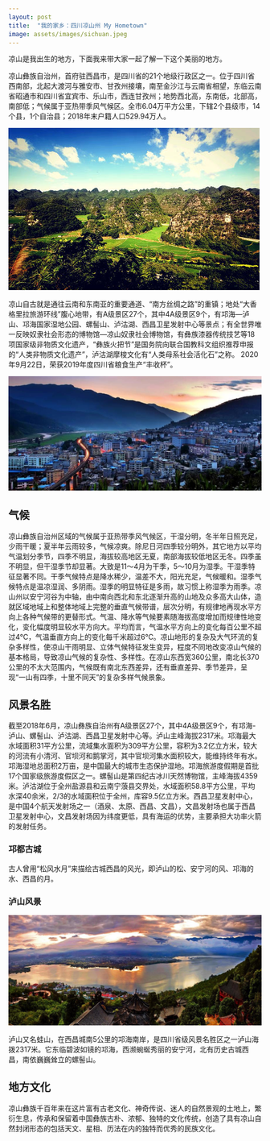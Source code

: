 ```yaml
---
layout: post
title:  "我的家乡：四川凉山州 My Hometown"
image: assets/images/sichuan.jpeg
---
```

凉山是我出生的地方，下面我来带大家一起了解一下这个美丽的地方。

凉山彝族自治州，首府驻西昌市，是四川省的21个地级行政区之一。位于四川省西南部，北起大渡河与雅安市、甘孜州接壤，南至金沙江与云南省相望，东临云南省昭通市和四川省宜宾市、乐山市，西连甘孜州；地势西北高，东南低，北部高，南部低；气候属于亚热带季风气候区。全市6.04万平方公里，下辖2个县级市，14个县，1个自治县；2018年末户籍人口529.94万人。

![ls2.jpg](../assets/images/ls2.jpg)

凉山自古就是通往云南和东南亚的重要通道、“南方丝绸之路”的重镇；地处“大香格里拉旅游环线”腹心地带，有A级景区27个，其中4A级景区9个，有邛海—泸山、邛海国家湿地公园、螺髻山、泸沽湖、西昌卫星发射中心等景点；有全世界唯一反映奴隶社会形态的博物馆—凉山奴隶社会博物馆，有彝族漆器传统技艺等18项国家级非物质文化遗产，“彝族火把节”是国务院向联合国教科文组织推荐申报的“人类非物质文化遗产”，泸沽湖摩梭文化有“人类母系社会活化石”之称。 2020年9月22日，荣获2019年度四川省粮食生产“丰收杯”。

![ls1.png](../assets/images/ls1.png)

## 气候

凉山彝族自治州区域的气候属于亚热带季风气候区，干湿分明，冬半年日照充足，少雨干暖；夏半年云雨较多，气候凉爽。除尼日河四季较分明外，其它地方以平均气温划分季节，四季不明显，海拔较高地区无夏，南部海拔较低地区无冬。四季虽不明显，但干湿季节却显著。大致是11～4月为干季，5～10月为湿季。干湿季特征显著不同。干季气候特点是降水稀少，温差不大，阳光充足，气候暖和。湿季气候特点是温凉湿润、多阴雨。湿季的明显特征是多雨，故习惯上称湿季为雨季。凉山州以安宁河谷为中轴，由中南向西北和东北逐渐升高的山地及众多高大山体，造就区域地域上和整体地域上完整的垂直气候带谱，层次分明，有规律地再现水平方向上各种气候带的更替形式。气温、降水等气候要素随海拔高度增加而规律性地变化，变化幅度明显较水平方向大。平均而言，气温水平方向上的变化每百公里不超过4℃，气温垂直方向上的变化每千米超过6℃。凉山地形的复杂及大气环流的复杂多样性，使凉山干雨明显、立体气候特征发生变异，程度不同地改变凉山气候的基本格局，导致凉山气候的复杂性、多样性。在凉山东西宽360公里，南北长370公里的不太大范围内，气候既有南北东西差异，还有垂直差异、季节差异，呈现“一山有四季，十里不同天”的复杂多样气候景象。

## 风景名胜

截至2018年6月，凉山彝族自治州有A级景区27个，其中4A级景区9个，有邛海-泸山、螺髻山、泸沽湖、西昌卫星发射中心等。泸山主峰海拔2317米。邛海最大水域面积31平方公里，流域集水面积为309平方公里，容积为3.2亿立方米，较大的河流有小清河、官坝河和鹅掌河，其中官坝河集水面积较大，能维持终年有水。邛海湿地总面积2万亩，是中国最大的城市生态保护湿地。邛海旅游度假期是首批17个国家级旅游度假区之一。螺髻山是第四纪古冰川天然博物馆，主峰海拔4359米。泸沽湖位于全州盐源县和云南宁蒗县交界处，水域面积58.8平方公里，平均水深40余米，2/3的水域面积位于全州，库容9.5亿立方米。西昌卫星发射中心，是中国4个航天发射场之一（酒泉、太原、西昌、文昌），文昌发射场也属于西昌卫星发射中心，文昌发射场因为纬度更低，具有海运的优势，主要承担大功率火箭的发射任务。

### 邛都古城

古人曾用“松风水月”来描绘古城西昌的风光，即泸山的松、安宁河的风、邛海的水、西昌的月。

### 泸山风景

![ls3.jpeg](../assets/images/ls3.jpeg)

泸山又名蛙山，在西昌城南5公里的邛海南岸，是四川省级风景名胜区之一泸山海拨2317米。它东临碧波如镜的邛海，西濒蜿蜒秀丽的安宁河，北有历史古城西昌，南依巍巍耸立的螺髻山。

## 地方文化

凉山彝族千百年来在这片富有古老文化、神奇传说、迷人的自然景观的土地上，繁衍生息，传承和保留着中国彝族古朴、浓郁、独特的文化传统，创造了具有凉山自然封闭形态的包括天文、星相、历法在内的独特而优秀的民族文化。
